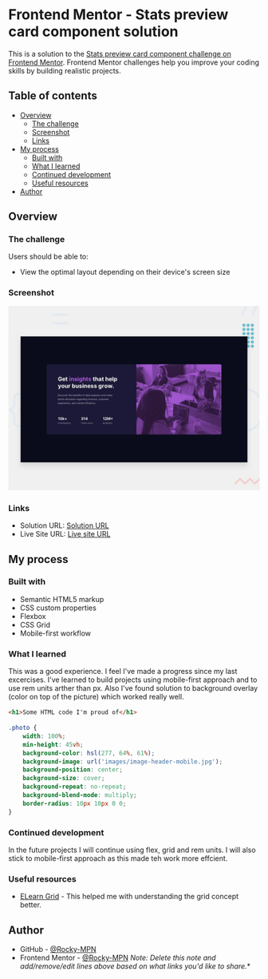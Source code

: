 # Frontend Mentor - Stats preview card component solution

This is a solution to the [Stats preview card component challenge on Frontend Mentor](https://www.frontendmentor.io/challenges/stats-preview-card-component-8JqbgoU62). Frontend Mentor challenges help you improve your coding skills by building realistic projects. 

## Table of contents

- [Overview](#overview)
  - [The challenge](#the-challenge)
  - [Screenshot](#screenshot)
  - [Links](#links)
- [My process](#my-process)
  - [Built with](#built-with)
  - [What I learned](#what-i-learned)
  - [Continued development](#continued-development)
  - [Useful resources](#useful-resources)
- [Author](#author)


## Overview

### The challenge

Users should be able to:

- View the optimal layout depending on their device's screen size

### Screenshot

![](design/desktop-preview.jpg)


### Links

- Solution URL: [Solution URL](https://github.com/Rocky-MPN/Frontend/FrontEndMentor-Stats-Preview-Card-Component)
- Live Site URL: [Live site URL](https://rocky-mpn.github.io/Stats-Preview-Component/)

## My process

### Built with

- Semantic HTML5 markup
- CSS custom properties
- Flexbox
- CSS Grid
- Mobile-first workflow

### What I learned

This was a good experience. I feel I've made a progress since my last excercises.
I've learned to build projects using mobile-first approach and to use rem units arther than px.
Also I've found solution to background overlay (color on top of the picture) which worked really well.

```html
<h1>Some HTML code I'm proud of</h1>
```
```css
.photo {
    width: 100%;
    min-height: 45vh;
    background-color: hsl(277, 64%, 61%);
    background-image: url('images/image-header-mobile.jpg');
    background-position: center;
    background-size: cover;
    background-repeat: no-repeat;
    background-blend-mode: multiply;
    border-radius: 10px 10px 0 0;
}

```

### Continued development

In the future projects I will continue using flex, grid and rem units. 
I will also stick to mobile-first approach as this made teh work more effcient.

### Useful resources

- [ELearn Grid](https://learncssgrid.com/) - This helped me with understanding the grid concept better.


## Author

- GitHub - [@Rocky-MPN](https://github.com/Rocky-MPN)
- Frontend Mentor - [@Rocky-MPN](https://www.frontendmentor.io/profile/Rocky-MPN)
*Note: Delete this note and add/remove/edit lines above based on what links you'd like to share.**



